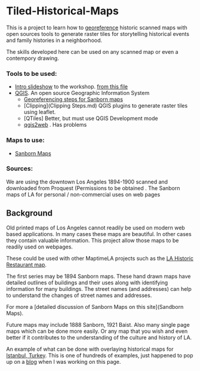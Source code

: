 # Tiled-Historical-Maps
This is a project to learn how to [georeference](https://en.wikipedia.org/wiki/Georeferencing) historic scanned maps with open sources tools to generate raster tiles for storytelling historical events and family histories in a neighborhood.

The skills developed here can be used on any scanned map or even a contempory drawing.

### Tools to be used:
* [Intro slideshow](https://maptimela.github.io/Tiled-Historical-Maps) to the workshop. [from this file](index.html)
* [QGIS](www.qgis.org).  An open source Geographic Information System
  * [Georeferencing steps for Sanborn maps](Georeferencing.md)
  * [Clipping](Clipping Steps.md)
  QGIS plugins to generate raster tiles using leaflet.
  * [QTiles] Better, but must use QGIS Development mode
  * [qgis2web](https://github.com/tomchadwin/qgis2web) . Has problems 

### Maps to use:
* [Sanborn Maps](https://en.wikipedia.org/wiki/Sanborn_Maps)

### Sources:
We are using the downtown Los Angeles 1894-1900 scanned and downloaded from Proquest (Permissions to be obtained .
The Sanborn maps of LA for personal / non-commercial uses on web pages

## Background
Old printed maps of Los Angeles cannot readily be used on modern web based applications. In many cases these maps are beautiful. In other cases they contain valuable information. This project allow those maps to be readily used on webpages.

These could be used with other MaptimeLA projects such as the [LA Historic Restaurant map](https://github.com/maptimeLA/old-la-restaurants).

The first series may be 1894 Sanborn maps. These hand drawn maps have detailed outlines of buildings and their uses along with identifying information for many buildings. The street names (and addresses) can help to understand the changes of street names and addresses.

For more a [detailed discussion of Sanborn Maps on this site](Sandborn Maps).

Future maps may include 1888 Sanborn, 1921 Baist. Also many single page maps which can be done more easily. Or any map that you wish and even better if it contributes to the understanding of the culture and history of LA.

An example of what can be done with overlaying historical maps for [Istanbul, Turkey](http://www.istanbulurbandatabase.com/). This is one of hundreds of examples, just happened to pop up on a [blog](http://googlemapsmania.blogspot.com "Maps Mania") when I was working on this page.